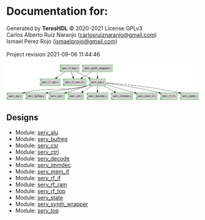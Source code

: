 # Documentation for: 

Generated by **TerosHDL** © 2020-2021 License GPLv3<br>Carlos Alberto Ruiz Naranjo (carlosruiznaranjo@gmail.com)<br>Ismael Perez Rojo (ismaelprojo@gmail.com)<br><br>Project revision 2021-09-06 11:44:46<br><br>
![system](./doc_internal/dependency_graph.svg "System")
## Designs

- Module: [serv_alu ](./doc_internal/serv_alu.md)
- Module: [serv_bufreg ](./doc_internal/serv_bufreg.md)
- Module: [serv_csr ](./doc_internal/serv_csr.md)
- Module: [serv_ctrl ](./doc_internal/serv_ctrl.md)
- Module: [serv_decode ](./doc_internal/serv_decode.md)
- Module: [serv_immdec ](./doc_internal/serv_immdec.md)
- Module: [serv_mem_if ](./doc_internal/serv_mem_if.md)
- Module: [serv_rf_if ](./doc_internal/serv_rf_if.md)
- Module: [serv_rf_ram ](./doc_internal/serv_rf_ram.md)
- Module: [serv_rf_top ](./doc_internal/serv_rf_top.md)
- Module: [serv_state ](./doc_internal/serv_state.md)
- Module: [serv_synth_wrapper ](./doc_internal/serv_synth_wrapper.md)
- Module: [serv_top ](./doc_internal/serv_top.md)

